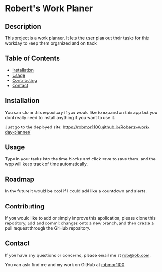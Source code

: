 # Robert's Work Planer


## Description
This project is a work planner. It lets the user plan out their tasks for thie workday to keep them organized and on track 



## Table of Contents

  * [Installation](#installation)
  * [Usage](#usage)
  * [Contributing](#contributing)
  * [Contact](#contact)


## Installation
You can clone this repository if you would like to expand on this app but you dont really need to install anything if you want to use it. 

Just go to the deployed site: https://robmor1100.github.io/Roberts-work-day-planner/




## Usage
Type in your tasks into the time blocks and click save to save them. and the wpp will keep track of time automatically.


## Roadmap
In the future it would be cool if I could add like a countdown and alerts.



## Contributing

If you would like to add or simply improve this application, please clone this repository, add and commit changes onto a new branch, and then create a pull request through the GitHub repository.


## Contact 

If you have any questions or concerns, please email me at <a href="mailto: robmor1100">rob@rob.com</a>.

You can aslo find me and my work on GitHub at [robmor1100](https://github.com/robmor1100).

